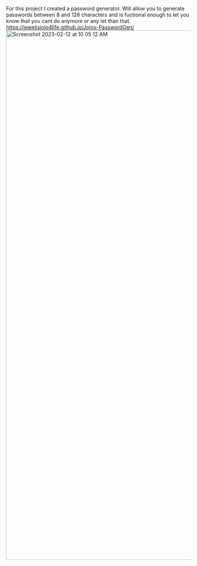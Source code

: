 For this project I created a password generator. Will allow you to generate passwords between 8 and 128 characters and is fuctional enough to let you know that you cant do anymore or any let than that. 
https://jewelisjojo4life.github.io/Jojos-PasswordGen/
<img width="1440" alt="Screenshot 2023-02-12 at 10 05 12 AM" src="https://user-images.githubusercontent.com/118615641/218319265-6fa91b1d-a710-478e-95e2-543c2abbc588.png">


